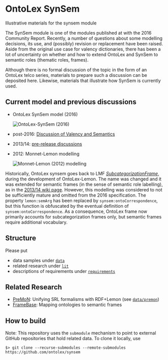 
# OntoLex SynSem
Illustrative materials for the synsem module

The SynSem module is one of the modules published at with the 2016 Community Report.
Recently, a number of questions about some modelling decisions, its use, and (possibly) revision or replacement have been raised. Aside from the original use case for valency dictionaries, there has been a lot of uncertainty on whether and how to extend OntoLex and SynSem to semantic roles (thematic roles, frames).

Although there is no formal discussion of the topic in the form of an OntoLex telco series, materials to prepare such a discussion can be deposited here.
Likewise, materials that illustrate how SynSem is currently used. 

## Current model and previous discussions

- OntoLex SynSem model (2016)

    ![OntoLex-SynSem (2016)](https://raw.githubusercontent.com/ontolex/ontolex/master/Lemon%20Syntax%20and%20Semantics.svg)

- post-2016: [Discussion of Valency and Semantics](https://www.w3.org/community/ontolex/wiki/Valency_and_Semantics)
- 2013/14: [pre-release discussions](https://www.w3.org/community/ontolex/wiki/Syntax_and_Semantics_Module)
- 2012: Monnet-Lemon modelling

    ![Monnet-Lemon (2012) modelling](https://lemon-model.net/lemon-cookbook/mapping.png)

Historically, OntoLex synsem goes back to LMF [*SubcategorizationFrame*](https://lemon-model.net/lemon-cookbook/node48.html), during the development of OntoLex-Lemon. The name was changed and it was extended for semantic frames (in the sense of semantic role labelling), as in the [2013/14 wiki page](https://www.w3.org/community/ontolex/wiki/Syntax_and_Semantics_Module). However, this modelling was considered to not be sufficiently mature and omitted from the 2016 specification. The property `lemon:semArg` has been replaced by `synsem:ontoCorrespondence`, but this function is obfuscated by the eventual definition of `synsem:ontoCorrespondence`. As a consequence, OntoLex frame now primarily accounts for subcategorization frames only, but semantic frames require additional vocabulary.

## Structure

Please put 

- data samples under [`data`](data/)
- related research under [`lit`](lit/)
- descriptions of requirements under [`requirements`](requirements/)


## Related Research

- [PreMoN](https://premon.fbk.eu/): Unifying SRL formalisms with RDF+Lemon (see [`data/premon`](data/premon))
- [FrameBase](https://www.framebase.org/): Mapping ontologies to semantic frames

## How to build

Note: This repository uses the `submodule` mechanism to point to external GitHub repositories that hold related data. To clone it locally, use

    $> git clone --recurse-submodules --remote-submodules https://github.com/ontolex/synsem


